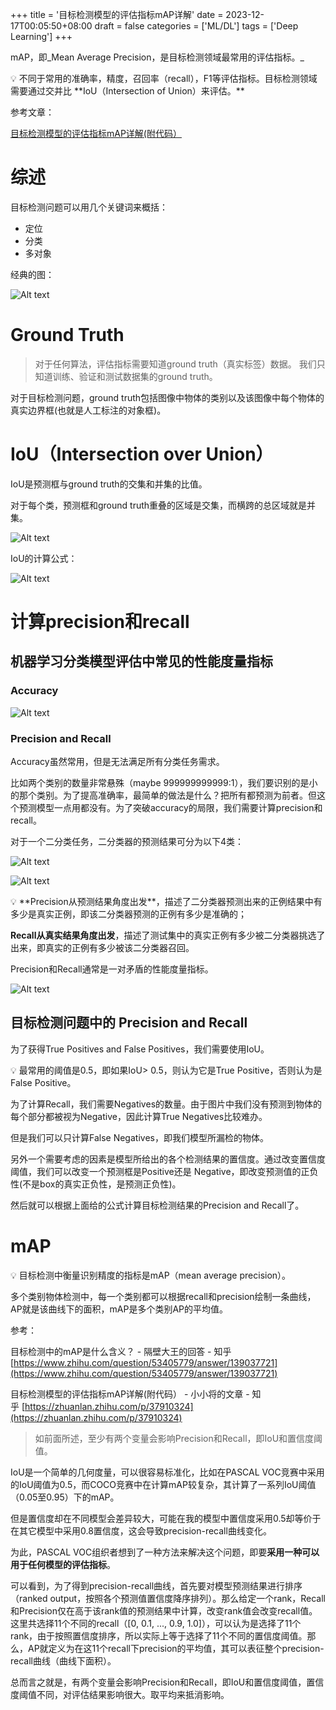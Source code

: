 +++
title = '目标检测模型的评估指标mAP详解'
date = 2023-12-17T00:05:50+08:00
draft = false
categories = ['ML/DL']
tags = ['Deep Learning']
+++


mAP，即_Mean Average Precision，是目标检测领域最常用的评估指标。_

<aside> 💡 不同于常用的准确率，精度，召回率（recall），F1等评估指标。目标检测领域需要通过交并比 **IoU（Intersection of Union）来评估。**

</aside>

参考文章：

[目标检测模型的评估指标mAP详解(附代码）](https://zhuanlan.zhihu.com/p/37910324)

# 综述

目标检测问题可以用几个关键词来概括：

- 定位
- 分类
- 多对象

经典的图：

![Alt text](Untitled.png)

# **Ground Truth**

> 对于任何算法，评估指标需要知道ground truth（真实标签）数据。 我们只知道训练、验证和测试数据集的ground truth。

对于目标检测问题，ground truth包括图像中物体的类别以及该图像中每个物体的真实边界框(也就是人工标注的对象框)。

# IoU（Intersection over Union）

IoU是预测框与ground truth的交集和并集的比值。

对于每个类，预测框和ground truth重叠的区域是交集，而横跨的总区域就是并集。

![Alt text](Untitled-2.png)

IoU的计算公式：

![Alt text](Untitled-3.png)

# **计算precision和recall**

## 机器学习**分类模型**评估中常见的**性能度量指标**

### **Accuracy**

![Alt text](Untitled-4.png)

### **Precision and Recall**

Accuracy虽然常用，但是无法满足所有分类任务需求。

比如两个类别的数量非常悬殊（maybe 999999999999:1），我们要识别的是小的那个类别。为了提高准确率，最简单的做法是什么？把所有都预测为前者。但这个预测模型一点用都没有。为了突破accuracy的局限，我们需要计算precision和recall。

对于一个二分类任务，二分类器的预测结果可分为以下4类：

![Alt text](Untitled-5.png)

![Alt text](Untitled-6.png)

<aside> 💡 **Precision从预测结果角度出发**，描述了二分类器预测出来的正例结果中有多少是真实正例，即该二分类器预测的正例有多少是准确的；

**Recall从真实结果角度出发**，描述了测试集中的真实正例有多少被二分类器挑选了出来，即真实的正例有多少被该二分类器召回。

</aside>

Precision和Recall通常是一对矛盾的性能度量指标。

![Alt text](Untitled-7.png)

## 目标检测问题中的 **Precision and Recall**

为了获得True Positives and False Positives，我们需要使用IoU。

<aside> 💡 最常用的阈值是0.5，即如果IoU> 0.5，则认为它是True Positive，否则认为是False Positive。

</aside>

为了计算Recall，我们需要Negatives的数量。由于图片中我们没有预测到物体的每个部分都被视为Negative，因此计算True Negatives比较难办。

但是我们可以只计算False Negatives，即我们模型所漏检的物体。

另外一个需要考虑的因素是模型所给出的各个检测结果的置信度。通过改变置信度阈值，我们可以改变一个预测框是Positive还是 Negative，即改变预测值的正负性(不是box的真实正负性，是预测正负性)。

然后就可以根据上面给的公式计算目标检测结果的Precision and Recall了。

# mAP

<aside> 💡 目标检测中衡量识别精度的指标是mAP（mean average precision）。

多个类别物体检测中，每一个类别都可以根据recall和precision绘制一条曲线，AP就是该曲线下的面积，mAP是多个类别AP的平均值。

</aside>

参考：

目标检测中的mAP是什么含义？ - 隔壁大王的回答 - 知乎[https://www.zhihu.com/question/53405779/answer/139037721](https://www.zhihu.com/question/53405779/answer/139037721)

目标检测模型的评估指标mAP详解(附代码） - 小小将的文章 - 知乎 [https://zhuanlan.zhihu.com/p/37910324](https://zhuanlan.zhihu.com/p/37910324)

> 如前面所述，至少有两个变量会影响Precision和Recall，即IoU和置信度阈值。

IoU是一个简单的几何度量，可以很容易标准化，比如在PASCAL VOC竞赛中采用的IoU阈值为0.5，而COCO竞赛中在计算mAP较复杂，其计算了一系列IoU阈值（0.05至0.95）下的mAP。

但是置信度却在不同模型会差异较大，可能在我的模型中置信度采用0.5却等价于在其它模型中采用0.8置信度，这会导致precision-recall曲线变化。

为此，PASCAL VOC组织者想到了一种方法来解决这个问题，即要**采用一种可以用于任何模型的评估指标**。

可以看到，为了得到precision-recall曲线，首先要对模型预测结果进行排序（ranked output，按照各个预测值置信度降序排列）。那么给定一个rank，Recall和Precision仅在高于该rank值的预测结果中计算，改变rank值会改变recall值。这里共选择11个不同的recall（[0, 0.1, ..., 0.9, 1.0]），可以认为是选择了11个rank，由于按照置信度排序，所以实际上等于选择了11个不同的置信度阈值。那么，AP就定义为在这11个recall下precision的平均值，其可以表征整个precision-recall曲线（曲线下面积）。

总而言之就是，有两个变量会影响Precision和Recall，即IoU和置信度阈值，置信度阈值不同，对评估结果影响很大。取平均来抵消影响。